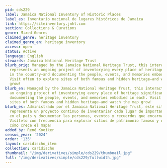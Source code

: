 ```yaml
---
pid: cds229
label: Jamaica National Inventory of Historic Places
label_es: Inventario nacional de lugares históricos de Jamaica
link: https://siteinventory.jnht.com
section: Collections & Curations
genre: Mixed Genres
claimed_genre: heritage inventory
claimed_genre_en: heritage inventory
access: open
status: Active
language: English
stewards: Jamaica National Heritage Trust
blurb_orig: Managed by the Jamaica National Heritage Trust, this interactive site
  represents an ongoing project of inventorying every place of heritage significance
  in the country—and documenting the people, events, and memories embodied in each.
  Visit often to explore sites of both famous and hidden heritage—and watch the map
  grow!
blurb_en: Managed by the Jamaica National Heritage Trust, this interactive site represents
  an ongoing project of inventorying every place of heritage significance in the country—and
  documenting the people, events, and memories embodied in each. Visit often to explore
  sites of both famous and hidden heritage—and watch the map grow!
blurb_es: Administrado por el Jamaica National Heritage Trust, este sitio interactivo
  representa un proyecto continuo de inventariar cada lugar de importancia patrimonial
  en el país y documentar las personas, eventos y recuerdos que encarna cada uno.
  Visítelo con frecuencia para explorar sitios de patrimonio famoso y oculto, ¡y observe
  cómo crece el mapa!
added_by: René Kooiker
census_year: '2024'
order: '135'
layout: caridischo_item
collection: caridischo
thumbnail: "/img/derivatives/simple/cds229/thumbnail.jpg"
full: "/img/derivatives/simple/cds229/fullwidth.jpg"
---
```

